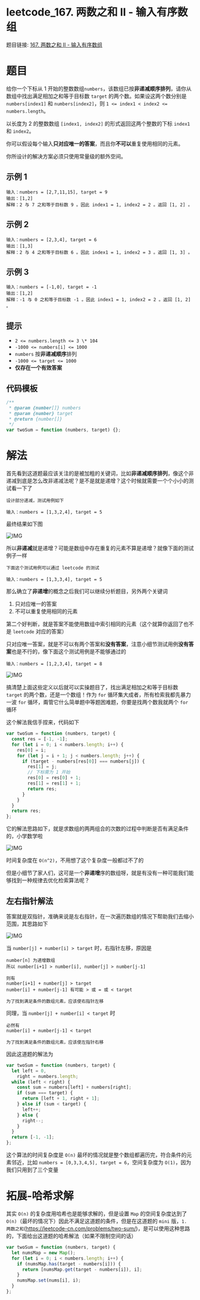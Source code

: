 # leetcode_167. 两数之和 II - 输入有序数组

题目链接: [167. 两数之和 II - 输入有序数组](https://leetcode-cn.com/problems/two-sum-ii-input-array-is-sorted/)

# 题目

给你一个下标从 1 开始的整数数组`numbers`，该数组已按**非递减顺序排列**，请你从数组中找出满足相加之和等于目标数 `target` 的两个数。如果设这两个数分别是 `numbers[index1]` 和 `numbers[index2]`，则 `1 <= index1 < index2 <= numbers.length`。

以长度为 2 的整数数组 `[index1, index2]` 的形式返回这两个整数的下标 `index1` 和 `index2`。

你可以假设每个输入**只对应唯一的答案**，而且你**不可以**重复使用相同的元素。

你所设计的解决方案必须只使用常量级的额外空间。

## 示例 1

```
输入：numbers = [2,7,11,15], target = 9
输出：[1,2]
解释：2 与 7 之和等于目标数 9 。因此 index1 = 1, index2 = 2 。返回 [1, 2] 。
```

## 示例 2

```
输入：numbers = [2,3,4], target = 6
输出：[1,3]
解释：2 与 4 之和等于目标数 6 。因此 index1 = 1, index2 = 3 。返回 [1, 3] 。
```

## 示例 3

```
输入：numbers = [-1,0], target = -1
输出：[1,2]
解释：-1 与 0 之和等于目标数 -1 。因此 index1 = 1, index2 = 2 。返回 [1, 2] 。
```

## 提示

- `2 <= numbers.length <= 3 \* 104`
- `-1000 <= numbers[i] <= 1000`
- `numbers` 按**非递减顺序**排列
- `-1000 <= target <= 1000`
- **仅存在一个有效答案**

## 代码模板

```js
/**
 * @param {number[]} numbers
 * @param {number} target
 * @return {number[]}
 */
var twoSum = function (numbers, target) {};
```

# 解法

首先看到这道题最应该关注的是被加粗的关键词，比如**非递减顺序排列**，像这个非递减到底是怎么改非递减法呢？是不是就是递增？这个时候就需要一个个小小的测试看一下了

```
设计部分递减，测试用例如下

输入：numbers = [1,3,2,4], target = 5
```

最终结果如下图

![IMG](../IMG/25.png)

所以**非递减**就是递增？可能是数组中存在重复的元素不算是递增？就像下面的测试例子一样

```
下面这个测试用例可以通过 leetcode 的测试

输入：numbers = [1,3,3,4], target = 5
```

那么确立了**非递增**的概念之后我们可以继续分析题目，另外两个关键词

1. 只对应唯一的答案
2. 不可以重复使用相同的元素

第二个好判断，就是答案不能使用数组中索引相同的元素（这个就算你返回了也不是 `leetcode` 对应的答案）

只对应唯一答案，就是不可以有两个答案和**没有答案**，注意小细节测试用例**没有答案**也是不行的，像下面这个测试用例是不能够通过的

```
输入：numbers = [1,2,3,4], target = 8
```

![IMG](../IMG/26.png)

搞清楚上面这些定义以后就可以实操题目了，找出满足相加之和等于目标数 `target` 的两个数，还是一个数组！作为 `for` 循环集大成者，所有检索我都先暴力一波 `for` 循环，甭管它什么简单题中等题困难题，你要是找两个数我就两个 `for` 循环

这个解法我信手捏来，代码如下

```js
var twoSum = function (numbers, target) {
  const res = [-1, -1];
  for (let i = 0; i < numbers.length; i++) {
    res[0] = i;
    for (let j = i + 1; j < numbers.length; j++) {
      if (target - numbers[res[0]] === numbers[j]) {
        res[1] = j;
        // 下标需为 1 开始
        res[0] = res[0] + 1;
        res[1] = res[1] + 1;
        return res;
      }
    }
  }
  return res;
};
```

它的解法思路如下，就是求数组的两两组合的次数的过程中判断是否有满足条件的，小学数学啦

![IMG](../IMG/27.png)

时间复杂度在 `O(n^2)`，不用想了这个复杂度一般都过不了的

但是小细节了家人们，这可是一个**非递增**序的数组呀，就是有没有一种可能我们能够找到一种规律去优化检索算法呢？

## 左右指针解法

答案就是双指针，准确来说是左右指针，在一次遍历数组的情况下帮助我们去缩小范围，其思路如下

![IMG](../IMG/28.png)

当 `number[j] + number[i] > target` 时，右指针左移，原因是

```
number[n] 为递增数组
所以 number[i+1] > number[i], number[j] > number[j-1]

则有
number[i+1] + number[j] > target
number[i] + number[j-1] 有可能 > 或 = 或 < target

为了找到满足条件的数组元素，应该使右指针左移
```

同理，当 `number[j] + number[i] < target` 时

```
必然有
number[i] + number[j-1] < target

为了找到满足条件的数组元素，应该使左指针右移
```

因此这道题的解法为

```js
var twoSum = function (numbers, target) {
  let left = 0,
    right = numbers.length;
  while (left < right) {
    const sum = numbers[left] + numbers[right];
    if (sum === target) {
      return [left + 1, right + 1];
    } else if (sum < target) {
      left++;
    } else {
      right--;
    }
  }
  return [-1, -1];
};
```

这个算法的时间复杂度是 `O(n)` 最坏的情况就是整个数组都遍历完，符合条件的元素邻近，比如 `numbers = [0,3,3,4,5], target = 6`，空间复杂度为 `O(1)`，因为我们只用到了三个变量

# 拓展-哈希求解

其实 `O(n)` 的复杂度用哈希也是能够求解的，但是设置 `Map` 的空间复杂度达到了 `O(n)`（最坏的情况下）因此不满足这道题的条件，但是在这道题的 `mini` 版，`1. 两数之和`(https://leetcode-cn.com/problems/two-sum/)，是可以使用这种思路的，下面给出这道题的哈希解法（如果不限制空间的话）

```js
var twoSum = function (numbers, target) {
  let numsMap = new Map();
  for (let i = 0; i < numbers.length; i++) {
    if (numsMap.has(target - numbers[i])) {
      return [numsMap.get(target - numbers[i]), i];
    }
    numsMap.set(nums[i], i);
  }
};
```
